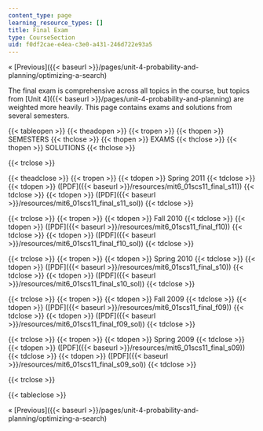 ```yaml
---
content_type: page
learning_resource_types: []
title: Final Exam
type: CourseSection
uid: f0df2cae-e4ea-c3e0-a431-246d722e93a5
---
```


« [Previous]({{< baseurl >}}/pages/unit-4-probability-and-planning/optimizing-a-search)

The final exam is comprehensive across all topics in the course, but topics from [Unit 4]({{< baseurl >}}/pages/unit-4-probability-and-planning) are weighted more heavily. This page contains exams and solutions from several semesters.

{{< tableopen >}}
{{< theadopen >}}
{{< tropen >}}
{{< thopen >}}
SEMESTERS
{{< thclose >}}
{{< thopen >}}
EXAMS
{{< thclose >}}
{{< thopen >}}
SOLUTIONS
{{< thclose >}}

{{< trclose >}}

{{< theadclose >}}
{{< tropen >}}
{{< tdopen >}}
Spring 2011
{{< tdclose >}}
{{< tdopen >}}
([PDF]({{< baseurl >}}/resources/mit6_01scs11_final_s11))
{{< tdclose >}}
{{< tdopen >}}
([PDF]({{< baseurl >}}/resources/mit6_01scs11_final_s11_sol))
{{< tdclose >}}

{{< trclose >}}
{{< tropen >}}
{{< tdopen >}}
Fall 2010
{{< tdclose >}}
{{< tdopen >}}
([PDF]({{< baseurl >}}/resources/mit6_01scs11_final_f10))
{{< tdclose >}}
{{< tdopen >}}
([PDF]({{< baseurl >}}/resources/mit6_01scs11_final_f10_sol))
{{< tdclose >}}

{{< trclose >}}
{{< tropen >}}
{{< tdopen >}}
Spring 2010
{{< tdclose >}}
{{< tdopen >}}
([PDF]({{< baseurl >}}/resources/mit6_01scs11_final_s10))
{{< tdclose >}}
{{< tdopen >}}
([PDF]({{< baseurl >}}/resources/mit6_01scs11_final_s10_sol))
{{< tdclose >}}

{{< trclose >}}
{{< tropen >}}
{{< tdopen >}}
Fall 2009
{{< tdclose >}}
{{< tdopen >}}
([PDF]({{< baseurl >}}/resources/mit6_01scs11_final_f09))
{{< tdclose >}}
{{< tdopen >}}
([PDF]({{< baseurl >}}/resources/mit6_01scs11_final_f09_sol))
{{< tdclose >}}

{{< trclose >}}
{{< tropen >}}
{{< tdopen >}}
Spring 2009
{{< tdclose >}}
{{< tdopen >}}
([PDF]({{< baseurl >}}/resources/mit6_01scs11_final_s09))
{{< tdclose >}}
{{< tdopen >}}
([PDF]({{< baseurl >}}/resources/mit6_01scs11_final_s09_sol))
{{< tdclose >}}

{{< trclose >}}

{{< tableclose >}}

« [Previous]({{< baseurl >}}/pages/unit-4-probability-and-planning/optimizing-a-search)